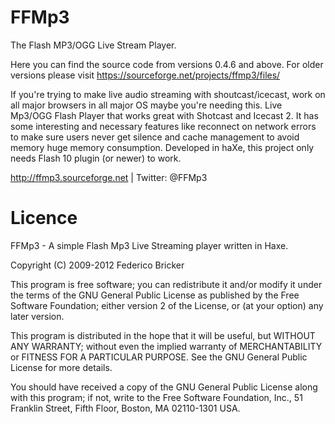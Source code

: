FFMp3
=====

The Flash MP3/OGG Live Stream Player.


Here you can find the source code from versions 0.4.6 and above. For older versions please visit https://sourceforge.net/projects/ffmp3/files/


If you're trying to make live audio streaming with shoutcast/icecast, work on all major browsers in all major OS maybe you're needing this.
Live Mp3/OGG Flash Player that works great with Shotcast and Icecast 2. It has some interesting and necessary features like reconnect on network errors to make sure users never get silence and cache management to avoid memory huge memory consumption.
Developed in haXe, this project only needs Flash 10 plugin (or newer) to work.


http://ffmp3.sourceforge.net | Twitter: @FFMp3


Licence
=======
FFMp3 - A simple Flash Mp3 Live Streaming player written in Haxe.

Copyright (C) 2009-2012 Federico Bricker

This program is free software; you can redistribute it and/or modify
it under the terms of the GNU General Public License as published by
the Free Software Foundation; either version 2 of the License, or
(at your option) any later version.

This program is distributed in the hope that it will be useful,
but WITHOUT ANY WARRANTY; without even the implied warranty of
MERCHANTABILITY or FITNESS FOR A PARTICULAR PURPOSE.  See the
GNU General Public License for more details.

You should have received a copy of the GNU General Public License along
with this program; if not, write to the Free Software Foundation, Inc.,
51 Franklin Street, Fifth Floor, Boston, MA 02110-1301 USA.